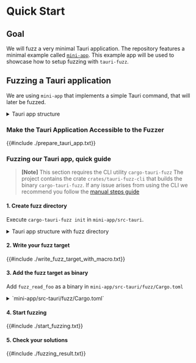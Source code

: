 # Quick Start

## Goal

We will fuzz a very minimal Tauri application.
The repository features a minimal example called [`mini-app`](https://github.com/crabnebula-dev/tauri-fuzzer/tree/main/examples/mini-app).
This example app will be used to showcase how to setup fuzzing with `tauri-fuzz`.

## Fuzzing a Tauri application

We are using `mini-app` that implements a simple Tauri command, that will later be fuzzed.

<details>
<summary>
Tauri app structure
</summary>

```ignore
mini-app
- ...
- src/
- src-tauri/
    - src/
        - lib.rs
        - main.rs
        - tauri_commands/
            - file_access.rs
            - read_foo_file
            - ...
    - Cargo.toml
```

</details>

### Make the Tauri Application Accessible to the Fuzzer

{{#include ./prepare_tauri_app.txt}}

### Fuzzing our Tauri app, quick guide

> **[Note]**
> This section requires the CLI utility `cargo-tauri-fuzz`
> The project contains the crate `crates/tauri-fuzz-cli` that builds the binary `cargo-tauri-fuzz`.
> If any issue arises from using the CLI we recommend you follow the [manual steps guide](manual_fuzzing.md)

#### 1. Create fuzz directory

Execute `cargo-tauri-fuzz init` in `mini-app/src-tauri`.

<details>
<summary>
Tauri app structure with fuzz directory
</summary>

```ignore
Project
- ...
- src/
  - ...
- src-tauri/
    - src/
        - lib.rs
        - main.rs
        - tauri_commands/
            - file_access.rs
            - read_foo_file
            - ...
    - fuzz/
        - build.rs
        - Cargo.toml
        - fuzz_targets/
            - _template_.rs
            - _template_full_.rs
        - fuzzer_config.toml
        - README.md
        - tauri.conf.json
    - Cargo.toml
```

</details>

#### 2. Write your fuzz target

{{#include ./write_fuzz_target_with_macro.txt}}

#### 3. Add the fuzz target as binary

Add `fuzz_read_foo` as a binary in `mini-app/src-tauri/fuzz/Cargo.toml`

<details>
<summary>
`mini-app/src-tauri/fuzz/Cargo.toml`
</summary>

```toml,ignore
{{#include ../../../crates/tauri-fuzz-cli/template/Cargo.crate-manifest}}
```

</details>

#### 4. Start fuzzing

{{#include ./start_fuzzing.txt}}

#### 5. Check your solutions

{{#include ./fuzzing_result.txt}}
